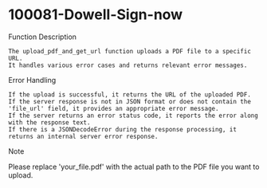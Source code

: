 # 100081-Dowell-Sign-now

Function Description

    The upload_pdf_and_get_url function uploads a PDF file to a specific URL.
    It handles various error cases and returns relevant error messages.

Error Handling

    If the upload is successful, it returns the URL of the uploaded PDF.
    If the server response is not in JSON format or does not contain the 'file_url' field, it provides an appropriate error message.
    If the server returns an error status code, it reports the error along with the response text.
    If there is a JSONDecodeError during the response processing, it returns an internal server error response.

Note

Please replace 'your_file.pdf' with the actual path to the PDF file you want to upload.